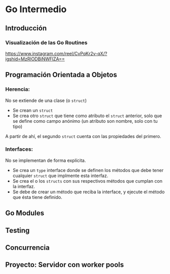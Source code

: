 # Go Intermedio

## Introducción
### Visualización de las Go Routines
https://www.instagram.com/reel/CvPqKr2v-qX/?igshid=MzRlODBiNWFlZA==

## Programación Orientada a Objetos

### Herencia:
No se extiende de una clase (o `struct`)
* Se crean un `struct`
* Se crea otro `struct` que tiene como atributo el `struct` anterior, solo que se define como campo anónimo (un atributo son nombre, solo con tu tipo)

A partir de ahí, el segundo `struct` cuenta con las propiedades del primero.

### Interfaces: 
No se implementan de forma explícita. 
* Se crea un `type` interface donde se definen los métodos que debe tener cualquier `struct` que implmente esta interfaz. 
* Se crea el o los `structs` con sus respectivos métodos que cumplan con la interfaz.
* Se debe de crear un método que reciba la interface, y ejecute el método que ésta tiene definido.

## Go Modules

## Testing

## Concurrencia

## Proyecto: Servidor con worker pools